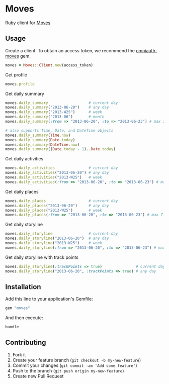 # Moves

Ruby client for [Moves](https://dev.moves-app.com/docs/overview)

## Usage

Create a client.  To obtain an access token, we recommend the [omniauth-moves](https://github.com/nickelser/omniauth-moves) gem.

```ruby
moves = Moves::Client.new(access_token)
```

Get profile

```ruby
moves.profile
```

Get daily summary

```ruby
moves.daily_summary                  # current day
moves.daily_summary("2013-06-20")    # any day
moves.daily_summary("2013-W25")      # week
moves.daily_summary("2013-06")       # month
moves.daily_summary(:from => "2013-06-20", :to => "2013-06-23") # max 31 days

# also supports Time, Date, and DateTime objects
moves.daily_summary(Time.now)
moves.daily_summary(Date.today)
moves.daily_summary(DateTime.now)
moves.daily_summary((Date.today - 1)..Date.today)
```

Get daily activities

```ruby
moves.daily_activities               # current day
moves.daily_activities("2013-06-20") # any day
moves.daily_activities("2013-W25")   # week
moves.daily_activities(:from => "2013-06-20", :to => "2013-06-23") # max 7 days
```

Get daily places

```ruby
moves.daily_places                   # current day
moves.daily_places("2013-06-20")     # any day
moves.daily_places("2013-W25")       # week
moves.daily_places(:from => "2013-06-20", :to => "2013-06-23") # max 7 days
```

Get daily storyline

```ruby
moves.daily_storyline                # current day
moves.daily_storyline("2013-06-20")  # any day
moves.daily_storyline("2013-W25")    # week
moves.daily_storyline(:from => "2013-06-20", :to => "2013-06-23") # max 7 days
```

Get daily storyline with track points

```ruby
moves.daily_storyline(:trackPoints => true)               # current day
moves.daily_storyline("2013-06-20", :trackPoints => true) # any day
```

## Installation

Add this line to your application's Gemfile:

```ruby
gem "moves"
```

And then execute:

```sh
bundle
```

## Contributing

1. Fork it
2. Create your feature branch (`git checkout -b my-new-feature`)
3. Commit your changes (`git commit -am 'Add some feature'`)
4. Push to the branch (`git push origin my-new-feature`)
5. Create new Pull Request
